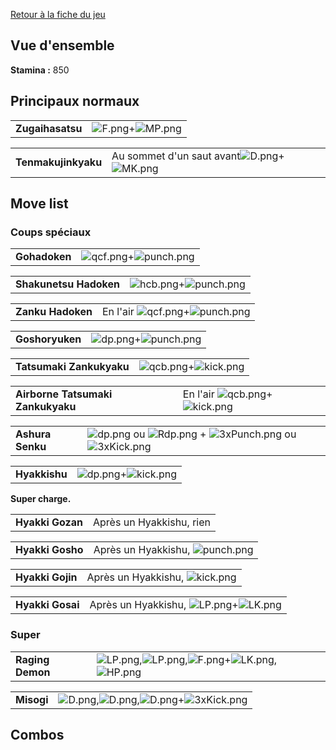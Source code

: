 [Retour à la fiche du jeu](Street_Fighter_x_Tekken "wikilink")

## Vue d'ensemble

**Stamina :** 850

## Principaux normaux

|                  |                                         |
|------------------|-----------------------------------------|
| **Zugaihasatsu** | ![](F.png "F.png")+![](MP.png "MP.png") |

|                     |                                                                  |
|---------------------|------------------------------------------------------------------|
| **Tenmakujinkyaku** | Au sommet d'un saut avant![](D.png "D.png")+![](MK.png "MK.png") |

## Move list

### Coups spéciaux

|               |                                                   |
|---------------|---------------------------------------------------|
| **Gohadoken** | ![](qcf.png "qcf.png")+![](punch.png "punch.png") |

|                        |                                                   |
|------------------------|---------------------------------------------------|
| **Shakunetsu Hadoken** | ![](hcb.png "hcb.png")+![](punch.png "punch.png") |

|                   |                                                            |
|-------------------|------------------------------------------------------------|
| **Zanku Hadoken** | En l'air ![](qcf.png "qcf.png")+![](punch.png "punch.png") |

|                 |                                                 |
|-----------------|-------------------------------------------------|
| **Goshoryuken** | ![](dp.png "dp.png")+![](punch.png "punch.png") |

|                          |                                                 |
|--------------------------|-------------------------------------------------|
| **Tatsumaki Zankukyaku** | ![](qcb.png "qcb.png")+![](kick.png "kick.png") |

|                                   |                                                          |
|-----------------------------------|----------------------------------------------------------|
| **Airborne Tatsumaki Zankukyaku** | En l'air ![](qcb.png "qcb.png")+![](kick.png "kick.png") |

|                  |                                                                                                                 |
|------------------|-----------------------------------------------------------------------------------------------------------------|
| **Ashura Senku** | ![](dp.png "dp.png") ou ![](Rdp.png "Rdp.png") + ![](3xPunch.png "3xPunch.png") ou ![](3xKick.png "3xKick.png") |

|               |                                               |
|---------------|-----------------------------------------------|
| **Hyakkishu** | ![](dp.png "dp.png")+![](kick.png "kick.png") |

**Super charge.**

|                  |                          |
|------------------|--------------------------|
| **Hyakki Gozan** | Après un Hyakkishu, rien |

|                  |                                                |
|------------------|------------------------------------------------|
| **Hyakki Gosho** | Après un Hyakkishu, ![](punch.png "punch.png") |

|                  |                                              |
|------------------|----------------------------------------------|
| **Hyakki Gojin** | Après un Hyakkishu, ![](kick.png "kick.png") |

|                  |                                                               |
|------------------|---------------------------------------------------------------|
| **Hyakki Gosai** | Après un Hyakkishu, ![](LP.png "LP.png")+![](LK.png "LK.png") |

### Super

|                  |                                                                                                        |
|------------------|--------------------------------------------------------------------------------------------------------|
| **Raging Demon** | ![](LP.png "LP.png"),![](LP.png "LP.png"),![](F.png "F.png")+![](LK.png "LK.png"),![](HP.png "HP.png") |

|            |                                                                                       |
|------------|---------------------------------------------------------------------------------------|
| **Misogi** | ![](D.png "D.png"),![](D.png "D.png"),![](D.png "D.png")+![](3xKick.png "3xKick.png") |

## Combos
